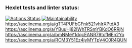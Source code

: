 ### Hexlet tests and linter status:
[![Actions Status](https://github.com/LuisRobledo117/fullstack-javascript-project-98/actions/workflows/hexlet-check.yml/badge.svg)](https://github.com/LuisRobledo117/fullstack-javascript-project-98/actions)
[![Maintainability](https://qlty.sh/badges/c3554ba1-7991-4b6b-9ee0-1aaec73b81d6/maintainability.svg)](https://qlty.sh/gh/LuisRobledo117/projects/fullstack-javascript-project-98)
https://asciinema.org/a/gTT4PUFbGFnk521vhIrXPtdA3
https://asciinema.org/a/YBuuHj82IWhTRSmYBKdO6RRjN
https://asciinema.org/a/bmNMeY1dqcEANR79tcfMEn2Yo
https://asciinema.org/a/RCM3Y51Ez4jyMYTpV4C0R4QUN